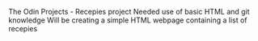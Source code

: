 The Odin Projects - Recepies project
Needed use of basic HTML and git knowledge
Will be creating a simple HTML webpage containing a list of recepies
